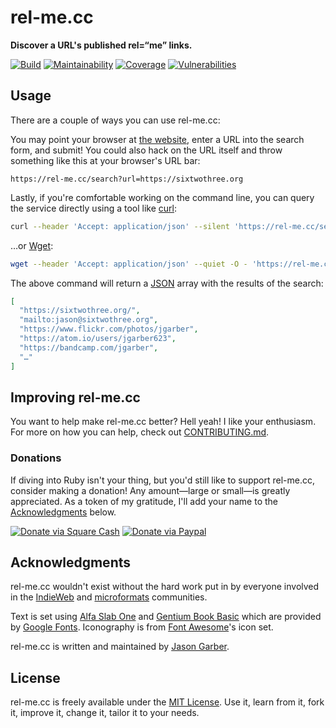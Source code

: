 # rel-me.cc

**Discover a URL's published rel=“me” links.**

[![Build](https://img.shields.io/github/actions/workflow/status/jgarber623/rel-me.cc/ci.yml?branch=main&logo=github&style=for-the-badge)](https://github.com/jgarber623/rel-me.cc/actions/workflows/ci.yml)
[![Maintainability](https://img.shields.io/codeclimate/maintainability/jgarber623/rel-me.cc.svg?logo=code-climate&style=for-the-badge)](https://codeclimate.com/github/jgarber623/rel-me.cc)
[![Coverage](https://img.shields.io/codeclimate/c/jgarber623/rel-me.cc.svg?logo=code-climate&style=for-the-badge)](https://codeclimate.com/github/jgarber623/rel-me.cc/code)
[![Vulnerabilities](https://img.shields.io/snyk/vulnerabilities/github/jgarber623/rel-me.cc.svg?logo=snyk&style=for-the-badge)](https://snyk.io/test/github/jgarber623/rel-me.cc)

## Usage

There are a couple of ways you can use rel-me.cc:

You may point your browser at [the website](https://rel-me.cc), enter a URL into the search form, and submit! You could also hack on the URL itself and throw something like this at your browser's URL bar:

```text
https://rel-me.cc/search?url=https://sixtwothree.org
```

Lastly, if you're comfortable working on the command line, you can query the service directly using a tool like [curl](https://curl.haxx.se):

```sh
curl --header 'Accept: application/json' --silent 'https://rel-me.cc/search?url=https://sixtwothree.org'
```

…or [Wget](https://www.gnu.org/software/wget/):

```sh
wget --header 'Accept: application/json' --quiet -O - 'https://rel-me.cc/search?url=https://sixtwothree.org'
```

The above command will return a [JSON](https://json.org) array with the results of the search:

```json
[
  "https://sixtwothree.org/",
  "mailto:jason@sixtwothree.org",
  "https://www.flickr.com/photos/jgarber",
  "https://atom.io/users/jgarber623",
  "https://bandcamp.com/jgarber",
  "…"
]
```

## Improving rel-me.cc

You want to help make rel-me.cc better? Hell yeah! I like your enthusiasm. For more on how you can help, check out [CONTRIBUTING.md](https://github.com/jgarber623/rel-me.cc/blob/master/CONTRIBUTING.md).

### Donations

If diving into Ruby isn't your thing, but you'd still like to support rel-me.cc, consider making a donation! Any amount—large or small—is greatly appreciated. As a token of my gratitude, I'll add your name to the [Acknowledgments](#acknowledgments) below.

[![Donate via Square Cash](https://img.shields.io/badge/square%20cash-$jgarber-28c101.svg?style=for-the-badge)](https://cash.me/$jgarber)
[![Donate via Paypal](https://img.shields.io/badge/paypal-jgarber-009cde.svg?style=for-the-badge)](https://www.paypal.me/jgarber)

## Acknowledgments

rel-me.cc wouldn't exist without the hard work put in by everyone involved in the [IndieWeb](https://indieweb.org) and [microformats](https://microformats.org) communities.

Text is set using [Alfa Slab One](https://fonts.google.com/specimen/Alfa+Slab+One) and [Gentium Book Basic](https://fonts.google.com/specimen/Gentium+Book+Basic) which are provided by [Google Fonts](https://fonts.google.com). Iconography is from [Font Awesome](https://fontawesome.com)'s icon set.

rel-me.cc is written and maintained by [Jason Garber](https://sixtwothree.org).

## License

rel-me.cc is freely available under the [MIT License](https://opensource.org/licenses/MIT). Use it, learn from it, fork it, improve it, change it, tailor it to your needs.
